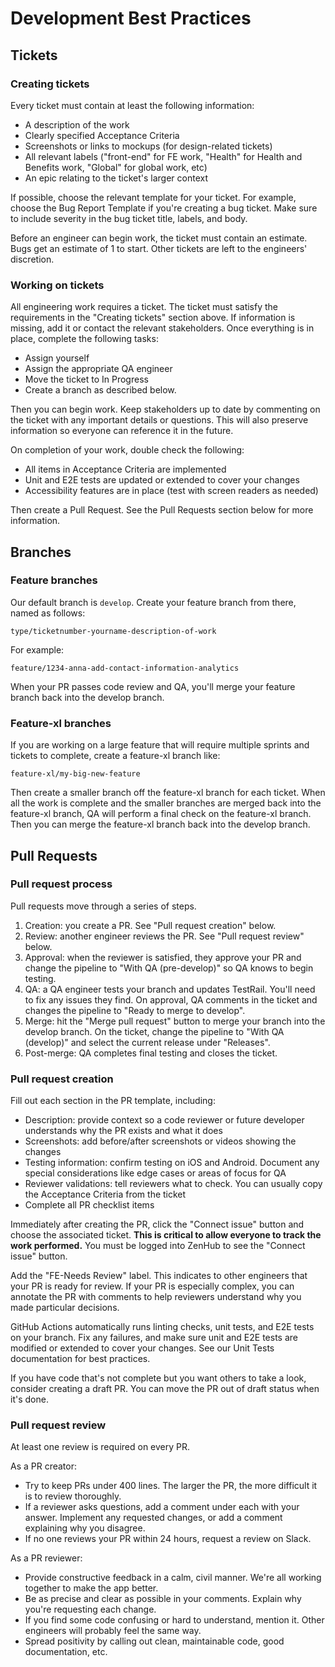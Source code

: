 # Development Best Practices

## Tickets

### Creating tickets

Every ticket must contain at least the following information:

- A description of the work
- Clearly specified Acceptance Criteria
- Screenshots or links to mockups (for design-related tickets)
- All relevant labels ("front-end" for FE work, "Health" for Health and Benefits work, "Global" for global work, etc)
- An epic relating to the ticket's larger context

If possible, choose the relevant template for your ticket. For example, choose the Bug Report Template if you're creating a bug ticket. Make sure to include severity in the bug ticket title, labels, and body.

Before an engineer can begin work, the ticket must contain an estimate. Bugs get an estimate of 1 to start. Other tickets are left to the engineers' discretion.

### Working on tickets

All engineering work requires a ticket. The ticket must satisfy the requirements in the "Creating tickets" section above. If information is missing, add it or contact the relevant stakeholders. Once everything is in place, complete the following tasks:

- Assign yourself
- Assign the appropriate QA engineer
- Move the ticket to In Progress
- Create a branch as described below.

Then you can begin work. Keep stakeholders up to date by commenting on the ticket with any important details or questions. This will also preserve information so everyone can reference it in the future.

On completion of your work, double check the following:

- All items in Acceptance Criteria are implemented
- Unit and E2E tests are updated or extended to cover your changes
- Accessibility features are in place (test with screen readers as needed)

Then create a Pull Request. See the Pull Requests section below for more information.

## Branches

### Feature branches

Our default branch is `develop`. Create your feature branch from there, named as follows:

```
type/ticketnumber-yourname-description-of-work
```

For example:

```
feature/1234-anna-add-contact-information-analytics
```

When your PR passes code review and QA, you'll merge your feature branch back into the develop branch.

### Feature-xl branches

If you are working on a large feature that will require multiple sprints and tickets to complete, create a feature-xl branch like:

```
feature-xl/my-big-new-feature
```

Then create a smaller branch off the feature-xl branch for each ticket. When all the work is complete and the smaller branches are merged back into the feature-xl branch, QA will perform a final check on the feature-xl branch. Then you can merge the feature-xl branch back into the develop branch.

## Pull Requests

### Pull request process

Pull requests move through a series of steps.

1. Creation: you create a PR. See "Pull request creation" below.
2. Review: another engineer reviews the PR. See "Pull request review" below.
3. Approval: when the reviewer is satisfied, they approve your PR and change the pipeline to "With QA (pre-develop)" so QA knows to begin testing.
4. QA: a QA engineer tests your branch and updates TestRail. You'll need to fix any issues they find. On approval, QA comments in the ticket and changes the pipeline to "Ready to merge to develop".
5. Merge: hit the "Merge pull request" button to merge your branch into the develop branch. On the ticket, change the pipeline to "With QA (develop)" and select the current release under "Releases".
6. Post-merge: QA completes final testing and closes the ticket.

### Pull request creation

Fill out each section in the PR template, including:
- Description: provide context so a code reviewer or future developer understands why the PR exists and what it does
- Screenshots: add before/after screenshots or videos showing the changes
- Testing information: confirm testing on iOS and Android. Document any special considerations like edge cases or areas of focus for QA
- Reviewer validations: tell reviewers what to check. You can usually copy the Acceptance Criteria from the ticket
- Complete all PR checklist items

Immediately after creating the PR, click the "Connect issue" button and choose the associated ticket. **This is critical to allow everyone to track the work performed.** You must be logged into ZenHub to see the "Connect issue" button.

Add the "FE-Needs Review" label. This indicates to other engineers that your PR is ready for review. If your PR is especially complex, you can annotate the PR with comments to help reviewers understand why you made particular decisions.

GitHub Actions automatically runs linting checks, unit tests, and E2E tests on your branch. Fix any failures, and make sure unit and E2E tests are modified or extended to cover your changes. See our Unit Tests documentation for best practices.

If you have code that's not complete but you want others to take a look, consider creating a draft PR. You can move the PR out of draft status when it's done.

### Pull request review

At least one review is required on every PR.

As a PR creator:
- Try to keep PRs under 400 lines. The larger the PR, the more difficult it is to review thoroughly.
- If a reviewer asks questions, add a comment under each with your answer. Implement any requested changes, or add a comment explaining why you disagree.
- If no one reviews your PR within 24 hours, request a review on Slack.

As a PR reviewer:
- Provide constructive feedback in a calm, civil manner. We're all working together to make the app better.
- Be as precise and clear as possible in your comments. Explain why you're requesting each change.
- If you find some code confusing or hard to understand, mention it. Other engineers will probably feel the same way.
- Spread positivity by calling out clean, maintainable code, good documentation, etc.
